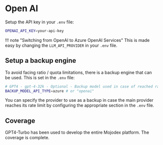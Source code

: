 # Open AI

Setup the API key in your `.env` file:

```bash
OPENAI_API_KEY=your-api-key
```

!!! note "Switching from OpenAI to Azure OpenAI Services"
    This is made easy by changing the `LLM_API_PROVIDER` in your `.env` file.

## Setup a backup engine

To avoid facing ratio / quota limitations, there is a backup engine that can be used. This is set in the `.env` file:

```bash
# GPT4 - gpt-4-32k - Optional - Backup model used in case of reached rate limit with GPT4-TURBO
BACKUP_MODEL_API_TYPE=azure # or "openai"
```

You can specify the provider to use as a backup in case the main provider reaches its rate limit by configuring the appropriate section in the `.env` file.
    

## Coverage

GPT4-Turbo has been used to develop the entire Mojodex platform. The coverage is complete.

